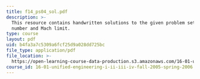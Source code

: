 ```yaml
---
title: f14_ps04_sol.pdf
description: >-
  This resource contains handwritten solutions to the given problem set on Mach
  number and Mach limit.
type: course
layout: pdf
uid: b4fa3a7c5309a6fcf25d9a028dd725bc
file_type: application/pdf
file_location: >-
  https://open-learning-course-data-production.s3.amazonaws.com/16-01-unified-engineering-i-ii-iii-iv-fall-2005-spring-2006/b4fa3a7c5309a6fcf25d9a028dd725bc_f14_ps04_sol.pdf
course_id: 16-01-unified-engineering-i-ii-iii-iv-fall-2005-spring-2006
---
```

